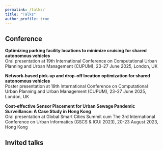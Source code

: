 ```yaml
---
permalink: /talks/
title: "Talks"
author_profile: true
---
```


Conference
-----------
**Optimizing parking facility locations to minimize cruising for shared autonomous vehicles**\
Oral presentation at 19th International Conference on Computational Urban Planning and Urban Management (CUPUM), 23–27 June 2025, London, UK

**Network-based pick-up and drop-off location optimization for shared autonomous vehicles**\
Poster presentation at 19th International Conference on Computational Urban Planning and Urban Management (CUPUM), 23–27 June 2025, London, UK

**Cost-effective Sensor Placement for Urban Sewage Pandemic Surveillance: A Case Study in Hong Kong** \
Oral presentation at Global Smart Cities Summit cum The 3rd International Conference on Urban Informatics (GSCS & ICUI 2023), 20-23 August 2023, Hong Kong    

Invited talks
------------
